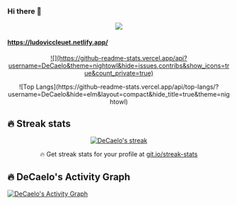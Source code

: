 ### Hi there 👋

<p align="center">
  <a href=""><img src="https://readme-typing-svg.herokuapp.com?color=F7D15B&lines=javascript+%26+ruby+developer"></a>
</p>

#### https://ludoviccleuet.netlify.app/

<p align="center">
<a href="">![](https://github-readme-stats.vercel.app/api?username=DeCaelo&theme=nightowl&hide=issues,contribs&show_icons=true&count_private=true)</a>
</p>
<p align="center">
![Top Langs](https://github-readme-stats.vercel.app/api/top-langs/?username=DeCaelo&hide=elm&layout=compact&hide_title=true&theme=nightowl)
</p>

## 🔥 Streak stats

<p align="center">
  <a href="">
    <img title="🔥 Get streak stats for your profile at git.io/streak-stats" alt="DeCaelo's streak" src="https://github-readme-streak-stats.herokuapp.com/?user=DeCaelo&theme=monokai-metallian&hide_border=true"/>
  </a>
  <p align="center">🔥 Get streak stats for your profile at <a href="https://git.io/streak-stats">git.io/streak-stats</a></p>
</p>


## 🔥 DeCaelo's Activity Graph

<!-- https://github.com/DeCaelo/github-readme-activity-graph -->
<a href=""><img alt="DeCaelo's Activity Graph" src="https://activity-graph.herokuapp.com/graph?username=DeCaelo&bg_color=1F222E&color=F8D866&line=F85D7F&point=FFFFFF&hide_border=true" /></a>
